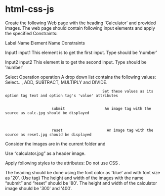 # html-css-js
Create the following Web page with the heading 'Calculator' and provided images.
The web page should contain following input elements and apply the specified Constraints:

Label Name              Element Name            Constraints

Input1                   input1                 This element is to get the first input. Type should be 'number'

Input2                   input2                 This element is to get the second input. Type should be 'number'

Select Operation         operation              A drop down list contains the following values: Select.. , ADD, SUBTRACT, MULTIPLY and DIVIDE.

                                                Set these values as its option tag text and option tag's 'value' attributes


                         submit                  An image tag with the source as calc.jpg should be displayed

 

                         reset                    An image tag with the source as reset.jpg should be displayed
                         
Consider the images are in the current folder and

Use “calculator.jpg” as a header image.

Apply following styles to the attributes: Do not use CSS . 

The heading should be done using the font color as 'blue' and with font size as '20'. (Use <font> tag)
The height and width of the images with the name “submit” and “reset” should be '80'.
The height and width of the calculator image should be '300' and '400'.
